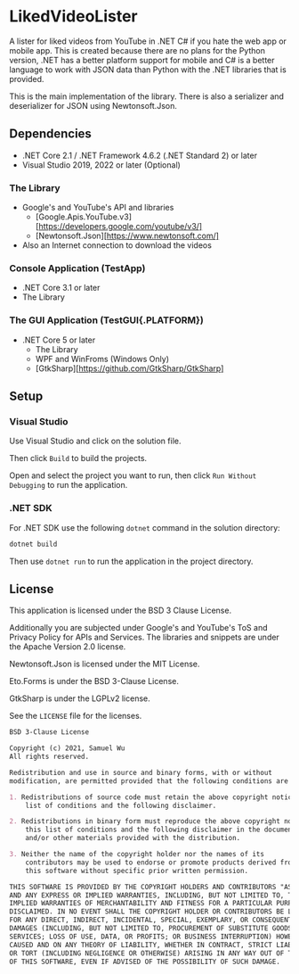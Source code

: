 # LikedVideoLister

A lister for liked videos from YouTube in .NET C# if you hate the web app or
mobile app. This is created because there are no plans for the Python version,
.NET has a better platform support for mobile and C# is a better language to
work with JSON data than Python with the .NET libraries that is provided.

This is the main implementation of the library. There is also a serializer and
deserializer for JSON using Newtonsoft.Json.

## Dependencies

- .NET Core 2.1 / .NET Framework 4.6.2 (.NET Standard 2) or later
- Visual Studio 2019, 2022 or later (Optional)

### The Library

- Google's and YouTube's API and libraries
  - [Google.Apis.YouTube.v3][https://developers.google.com/youtube/v3/]
  - [Newtonsoft.Json][https://www.newtonsoft.com/]
- Also an Internet connection to download the videos

### Console Application (TestApp)

- .NET Core 3.1 or later
- The Library

### The GUI Application (TestGUI{.PLATFORM})

- .NET Core 5 or later
  - The Library
  - WPF and WinFroms (Windows Only)
  - [GtkSharp][https://github.com/GtkSharp/GtkSharp]

## Setup

### Visual Studio

Use Visual Studio and click on the solution file.

Then click `Build` to build the projects.

Open and select the project you want to run,
then click `Run Without Debugging` to run the application.

### .NET SDK

For .NET SDK use the following `dotnet` command in the solution directory:

```bash
dotnet build
```

Then use `dotnet run` to run the application in the project directory.

## License

This application is licensed under the BSD 3 Clause License.

Additionally you are subjected under Google's and YouTube's ToS and Privacy
Policy for APIs and Services. The libraries and snippets are under the Apache
Version 2.0 license.

Newtonsoft.Json is licensed under the MIT License.

Eto.Forms is under the BSD 3-Clause License.

GtkSharp is under the LGPLv2 license.

See the `LICENSE` file for the licenses.

```markdown
BSD 3-Clause License

Copyright (c) 2021, Samuel Wu
All rights reserved.

Redistribution and use in source and binary forms, with or without
modification, are permitted provided that the following conditions are met:

1. Redistributions of source code must retain the above copyright notice, this
    list of conditions and the following disclaimer.

2. Redistributions in binary form must reproduce the above copyright notice,
    this list of conditions and the following disclaimer in the documentation
    and/or other materials provided with the distribution.

3. Neither the name of the copyright holder nor the names of its
    contributors may be used to endorse or promote products derived from
    this software without specific prior written permission.

THIS SOFTWARE IS PROVIDED BY THE COPYRIGHT HOLDERS AND CONTRIBUTORS "AS IS"
AND ANY EXPRESS OR IMPLIED WARRANTIES, INCLUDING, BUT NOT LIMITED TO, THE
IMPLIED WARRANTIES OF MERCHANTABILITY AND FITNESS FOR A PARTICULAR PURPOSE ARE
DISCLAIMED. IN NO EVENT SHALL THE COPYRIGHT HOLDER OR CONTRIBUTORS BE LIABLE
FOR ANY DIRECT, INDIRECT, INCIDENTAL, SPECIAL, EXEMPLARY, OR CONSEQUENTIAL
DAMAGES (INCLUDING, BUT NOT LIMITED TO, PROCUREMENT OF SUBSTITUTE GOODS OR
SERVICES; LOSS OF USE, DATA, OR PROFITS; OR BUSINESS INTERRUPTION) HOWEVER
CAUSED AND ON ANY THEORY OF LIABILITY, WHETHER IN CONTRACT, STRICT LIABILITY,
OR TORT (INCLUDING NEGLIGENCE OR OTHERWISE) ARISING IN ANY WAY OUT OF THE USE
OF THIS SOFTWARE, EVEN IF ADVISED OF THE POSSIBILITY OF SUCH DAMAGE.
```
